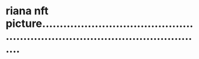 # riana nft picture....................................................................................................
